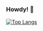 ### Howdy! 👋

[![Top Langs](https://github-readme-stats.vercel.app/api/top-langs/?username=ubaig54&layout=compact)](https://github.com/ubaig54/github-readme-stats)

<!--
**ubaig54/ubaig54** is a ✨ _special_ ✨ repository because its `README.md` (this file) appears on your GitHub profile.

Here are some ideas to get you started:

- 🔭 I’m currently working on ...
- 🌱 I’m currently learning ...
- 👯 I’m looking to collaborate on ...
- 🤔 I’m looking for help with ...
- 💬 Ask me about ...
- 📫 How to reach me: ...
- 😄 Pronouns: ...
- ⚡ Fun fact: ...
-->
